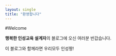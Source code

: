 ```yaml
---
layout: single
title: "환영합니다"
---
```


#Welcome

**행복한 인성교육 설계자**의 블로그에 오신 여러분 반갑습니다.

이 블로그와 함께라면 우리모두 인성짱!
